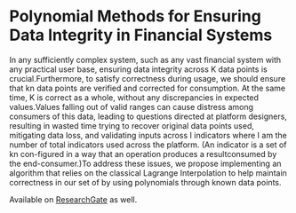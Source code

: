 # Polynomial Methods for Ensuring Data Integrity in Financial Systems

In any sufficiently complex system, such as any vast financial system with any practical user base, ensuring data integrity across K data points is crucial.Furthermore, to satisfy correctness during usage, we should ensure that kn data points are verified and corrected for consumption. At the same time, K is correct as a whole, without any discrepancies in expected values.Values falling out of valid ranges can cause distress among consumers of this data, leading to questions directed at platform designers, resulting in wasted time trying to recover original data points used, mitigating data loss, and validating inputs across I indicators where I am the number of total indicators used across the platform. (An indicator is a set of kn con-figured in a way that an operation produces a resultconsumed by the end-consumer.)To address these issues, we propose implementing an algorithm that relies on the classical Lagrange Interpolation to help maintain correctness in our set of by using polynomials through known data points. 

Available on [ResearchGate](https://www.researchgate.net/publication/382651852_Polynomial_Methods_for_Ensuring_Data_Integrity_in_Financial_Systems) as well.
